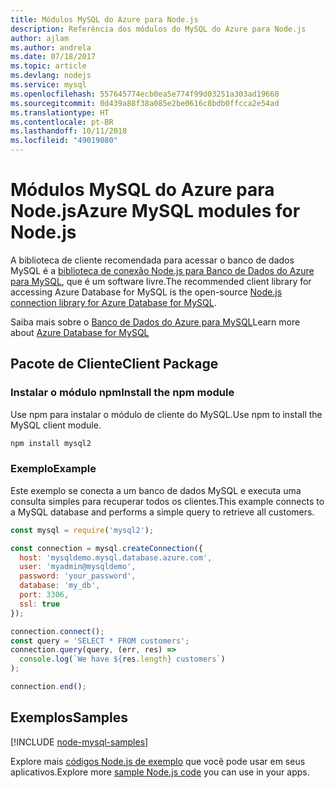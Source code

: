 ```yaml
---
title: Módulos MySQL do Azure para Node.js
description: Referência dos módulos do MySQL do Azure para Node.js
author: ajlam
ms.author: andrela
ms.date: 07/18/2017
ms.topic: article
ms.devlang: nodejs
ms.service: mysql
ms.openlocfilehash: 557645774ecb0ea5e774f99d03251a303ad19660
ms.sourcegitcommit: 0d439a88f38a085e2be0616c8bdb0ffcca2e54ad
ms.translationtype: HT
ms.contentlocale: pt-BR
ms.lasthandoff: 10/11/2018
ms.locfileid: "49019080"
---
```

# <a name="azure-mysql-modules-for-nodejs"></a><span data-ttu-id="99672-103">Módulos MySQL do Azure para Node.js</span><span class="sxs-lookup"><span data-stu-id="99672-103">Azure MySQL modules for Node.js</span></span>

<span data-ttu-id="99672-104">A biblioteca de cliente recomendada para acessar o banco de dados MySQL é a [biblioteca de conexão Node.js para Banco de Dados do Azure para MySQL](https://github.com/sidorares/node-mysql2), que é um software livre.</span><span class="sxs-lookup"><span data-stu-id="99672-104">The recommended client library for accessing Azure Database for MySQL is the open-source [Node.js connection library for Azure Database for MySQL](https://github.com/sidorares/node-mysql2).</span></span> 

<span data-ttu-id="99672-105">Saiba mais sobre o [Banco de Dados do Azure para MySQL](https://docs.microsoft.com/azure/MySQL/)</span><span class="sxs-lookup"><span data-stu-id="99672-105">Learn more about [Azure Database for MySQL](https://docs.microsoft.com/azure/MySQL/)</span></span>

## <a name="client-package"></a><span data-ttu-id="99672-106">Pacote de Cliente</span><span class="sxs-lookup"><span data-stu-id="99672-106">Client Package</span></span>

### <a name="install-the-npm-module"></a><span data-ttu-id="99672-107">Instalar o módulo npm</span><span class="sxs-lookup"><span data-stu-id="99672-107">Install the npm module</span></span>

<span data-ttu-id="99672-108">Use npm para instalar o módulo de cliente do MySQL.</span><span class="sxs-lookup"><span data-stu-id="99672-108">Use npm to install the MySQL client module.</span></span>

```bash
npm install mysql2
```   

### <a name="example"></a><span data-ttu-id="99672-109">Exemplo</span><span class="sxs-lookup"><span data-stu-id="99672-109">Example</span></span>

<span data-ttu-id="99672-110">Este exemplo se conecta a um banco de dados MySQL e executa uma consulta simples para recuperar todos os clientes.</span><span class="sxs-lookup"><span data-stu-id="99672-110">This example connects to a MySQL database and performs a simple query to retrieve all customers.</span></span>

```javascript
const mysql = require('mysql2');

const connection = mysql.createConnection({
  host: 'mysqldemo.mysql.database.azure.com',
  user: 'myadmin@mysqldemo',
  password: 'your_password',
  database: 'my_db',
  port: 3306,
  ssl: true
});

connection.connect();
const query = 'SELECT * FROM customers';
connection.query(query, (err, res) =>
  console.log(`We have ${res.length} customers`)
);

connection.end();
```

## <a name="samples"></a><span data-ttu-id="99672-111">Exemplos</span><span class="sxs-lookup"><span data-stu-id="99672-111">Samples</span></span>

[!INCLUDE [node-mysql-samples](../docs-ref-conceptual/includes/mysql-samples.md)]

<span data-ttu-id="99672-112">Explore mais [códigos Node.js de exemplo](https://azure.microsoft.com/resources/samples/?platform=nodejs) que você pode usar em seus aplicativos.</span><span class="sxs-lookup"><span data-stu-id="99672-112">Explore more [sample Node.js code](https://azure.microsoft.com/resources/samples/?platform=nodejs) you can use in your apps.</span></span>
